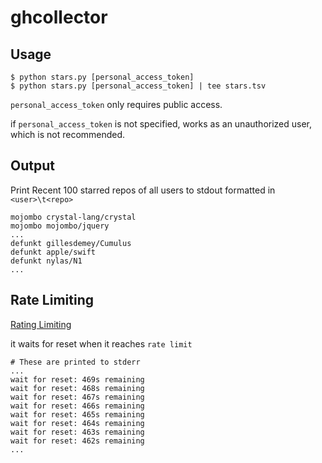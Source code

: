 # ghcollector

## Usage

```shell
$ python stars.py [personal_access_token]
$ python stars.py [personal_access_token] | tee stars.tsv
```

`personal_access_token` only requires public access.

if `personal_access_token` is not specified, works as an unauthorized user,
which is not recommended.

## Output

Print Recent 100 starred repos of all users to stdout
formatted in `<user>\t<repo>`

```
mojombo crystal-lang/crystal
mojombo mojombo/jquery
...
defunkt gillesdemey/Cumulus
defunkt apple/swift
defunkt nylas/N1
...
```

## Rate Limiting

[Rating Limiting](https://developer.github.com/v3/#rate-limiting)

it waits for reset when it reaches `rate limit`


```
# These are printed to stderr
...
wait for reset: 469s remaining
wait for reset: 468s remaining
wait for reset: 467s remaining
wait for reset: 466s remaining
wait for reset: 465s remaining
wait for reset: 464s remaining
wait for reset: 463s remaining
wait for reset: 462s remaining
...
```
